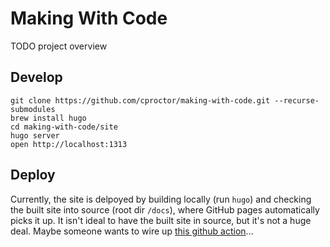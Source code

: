 # Making With Code

TODO project overview

## Develop

    git clone https://github.com/cproctor/making-with-code.git --recurse-submodules 
    brew install hugo
    cd making-with-code/site
    hugo server
    open http://localhost:1313

## Deploy

Currently, the site is delpoyed by building locally (run `hugo`) and checking the
built site into source (root dir `/docs`), where GitHub pages automatically
picks it up. It isn't ideal to have the built site in source, but it's not a
huge deal. Maybe someone wants to wire up [this github
action](https://github.com/marketplace/actions/hugo-to-gh-pages)...
    
